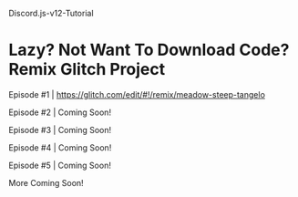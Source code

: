 Discord.js-v12-Tutorial

# Lazy? Not Want To Download Code? Remix Glitch Project

Episode #1 | https://glitch.com/edit/#!/remix/meadow-steep-tangelo

Episode #2 | Coming Soon!

Episode #3 | Coming Soon!

Episode #4 | Coming Soon!

Episode #5 | Coming Soon!

More Coming Soon!
